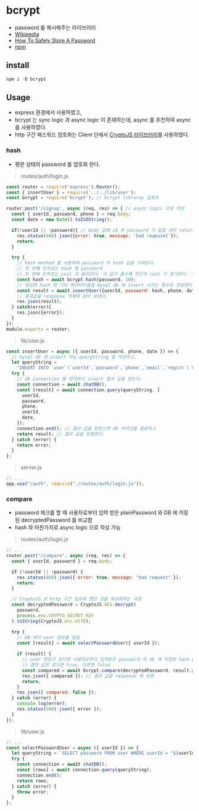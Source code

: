 # bcrypt
+ password 를 해시해주는 라이브러리
+ [Wikipedia](https://en.wikipedia.org/wiki/Bcrypt)
+ [How To Safely Store A Password](https://codahale.com/how-to-safely-store-a-password/)
+ [npm](https://www.npmjs.com/package/bcrypt)

## install
``` javascript
npm i -D bcrypt
```

## Usage
+ express 환경에서 사용하였고,
+ bcrypt 는 sync logic 과 async logic 이 존재하는데, async 를 추천하여 async 를 사용하였다.
+ http 구간 패스워드 암호화는 Client 단에서 [CryptoJS 라이브러리](https://github.com/seodevv/dev-note/blob/main/react/CryptoJS.md)를 사용하였다.

### hash
+ 평문 상태의 password 를 암호화 한다.
> routes/auth/login.js
``` javascript
const router = require('express').Router();
const { insertUser } = require('../../lib/user');
const bcrypt = require('bcrypt'); // bcrypt libraray 임포트

router.post('/signup', async (req, res) => { // async logic 으로 작성
  const { userId, password, phone } = req.body;
  const date = new Date().toISOString();

  if(!userId || !password){ // body 값에 id 와 password 가 없을 경우 return
    res.status(400).json({error: true, message: 'bad reqeuset'});
    return;
  }

  try {
    // hash method 를 사용하여 password 의 hash 값을 가져온다.
    // 첫 번쨰 인자로는 hash 할 password
    // 두 번째 인자로는 cost 가 들어간다. 이 값이 클수록 연산의 cost 가 증가한다. 기본 값은 10
    const hash = await bcrypt.hash(password, 10); 
    // 생성한 hash 와 기타 파라미터들을 mysql db 에 insert 시키는 함수로 전달한다.
    const result = await insertUser({userId, password: hash, phone, date});
    // 결과값을 response 객체에 담아 보낸다.
    res.json(result);
  } catch(error){
    res.json({error});
  }
});
module.exports = router;
```

> lib/user.js
``` javascript
const insertUser = async ({ userId, password, phone, date }) => {
  // mysql db 에 insert 하는 queryString 을 작성하고,
  let queryString =
    "INSERT INTO `user`(`userId`,`password`,`phone`,`email`,`regist`) VALUES (?, ?, ?, ?, ?)";
  try {
    // db connection 을 얻어와서 insert 결과 값을 얻는다.
    const connection = await chatDB();
    const [result] = await connection.query(queryString, [
      userId,
      password,
      phone,
      userId,
      date,
    ]);
    connection.end(); // 결과 값을 받았으면 db 커넥션을 종료하고
    return result; // 결과 값을 반환한다.
  } catch (error) {
    return error;
  }
};
```

> server.js
``` javascript
// ...
app.use("/auth", require("./routes/auth/login.js"));
```

### compare
+ password 체크를 할 때 사용자로부터 입력 받은 plainPassword 와 DB 에 저장된 decryptedPassword 를 비교함
+ hash 와 마찬가지로 async logic 으로 작성 가능
> routes/auth/login.js
``` javascript
// ...
router.post("/compare", async (req, res) => {
  const { userId, password } = req.body;

  if (!userId || !password) {
    res.status(400).json({ error: true, message: "bad request" });
    return;
  }

  // CryptoJS 로 http 구간 암호화 했던 것을 복호화하는 과정
  const decryptedPassword = CryptoJS.AES.decrypt(
    password,
    process.env.CRYPTO_SECRET_KEY
  ).toString(CryptoJS.enc.Utf8);

  try {
    // DB 에서 user 정보를 찾음
    const [result] = await selectPasswordUser({ userId });
    
    if (result) {
      // user 정보가 있다면 사용자로부터 입력받은 password 와 db 에 저장된 hash password 를 비교
      // 결과 값은 같으면 true, 다르면 false
      const compared = await bcrypt.compare(decryptedPassword, result.password);
      res.json({ compared }); // 결과 값을 response 에 반환
      return;
    }
    res.json({ compared: false });
  } catch (error) {
    console.log(error);
    res.status(500).json({ error });
  }
});
```
> lib/user.js
``` javascript
// ...
const selectPasswordUser = async ({ userId }) => {
  let queryString = `SELECT password FROM user WHERE userId = "${userId}"`;
  try {
    const connection = await chatDB();
    const [rows] = await connection.query(queryString);
    connection.end();
    return rows;
  } catch (error) {
    throw error;
  }
};
```
